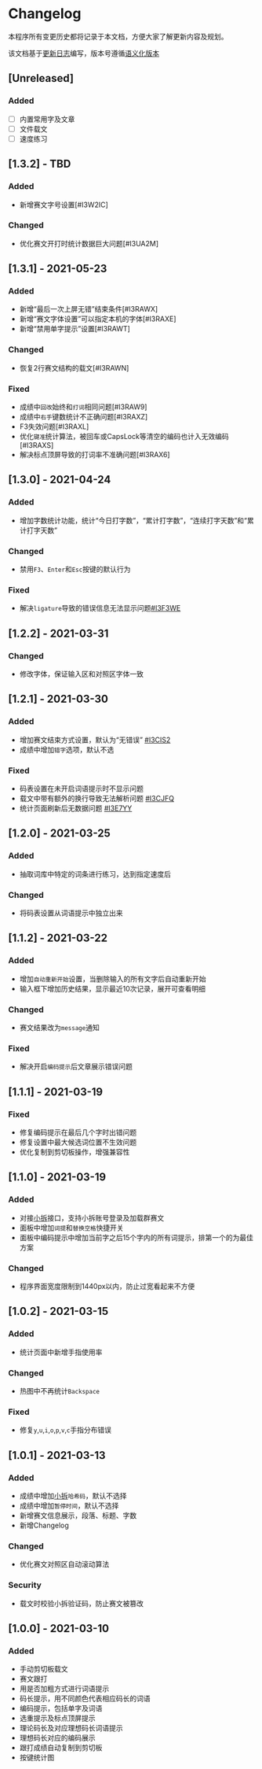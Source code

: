 # Changelog

本程序所有变更历史都将记录于本文档，方便大家了解更新内容及规划。

该文档基于[更新日志](https://keepachangelog.com/zh-CN/1.0.0/)编写，版本号遵循[语义化版本](https://semver.org/)

## [Unreleased]

### Added

- [ ] 内置常用字及文章
- [ ] 文件载文
- [ ] 速度练习

## [1.3.2] - TBD

### Added

- 新增赛文字号设置[#I3W2IC]

### Changed

- 优化赛文开打时统计数据巨大问题[#I3UA2M]

## [1.3.1] - 2021-05-23

### Added

- 新增“最后一次上屏无错”结束条件[#I3RAWX]
- 新增“赛文字体设置”可以指定本机的字体[#I3RAXE]
- 新增“禁用单字提示”设置[#I3RAWT]

### Changed

- 恢复2行赛文结构的载文[#I3RAWN]

### Fixed

- 成绩中`回改`始终和`打词`相同问题[#I3RAW9]
- 成绩中`右手`键数统计不正确问题[#I3RAXZ]
- F3失效问题[#I3RAXL]
- 优化`键准`统计算法，被回车或CapsLock等清空的编码也计入无效编码[#I3RAXS]
- 解决标点顶屏导致的打词率不准确问题[#I3RAX6]

## [1.3.0] - 2021-04-24

### Added

- 增加字数统计功能，统计“今日打字数”，“累计打字数”，“连续打字天数”和“累计打字天数”

### Changed

- 禁用`F3`、`Enter`和`Esc`按键的默认行为

### Fixed

- 解决`ligature`导致的错误信息无法显示问题[#I3F3WE](https://gitee.com/hotleave/quick-typing/issues/I3F3WE)

## [1.2.2] - 2021-03-31

### Changed

- 修改字体，保证输入区和对照区字体一致

## [1.2.1] - 2021-03-30

### Added

- 增加赛文结束方式设置，默认为“无错误” [#I3CIS2](https://gitee.com/hotleave/quick-typing/issues/I3CIS2)
- 成绩中增加`错字`选项，默认不选

### Fixed

- 码表设置在未开启词语提示时不显示问题
- 载文中带有额外的换行导致无法解析问题 [#I3CJFQ](https://gitee.com/hotleave/quick-typing/issues/I3CJFQ)
- 统计页面刷新后无数据问题 [#I3E7YY](https://gitee.com/hotleave/quick-typing/issues/I3E7YY)

## [1.2.0] - 2021-03-25

### Added

- 抽取词库中特定的词条进行练习，达到指定速度后

### Changed

- 将码表设置从词语提示中独立出来

## [1.1.2] - 2021-03-22

### Added

- 增加`自动重新开始`设置，当删除输入的所有文字后自动重新开始
- 输入框下增加历史结果，显示最近10次记录，展开可查看明细

### Changed

- 赛文结果改为`message`通知

### Fixed

- 解决开启`编码提示`后文章展示错误问题

## [1.1.1] - 2021-03-19

### Fixed

- 修复编码提示在最后几个字时出错问题
- 修复设置中最大候选词位置不生效问题
- 优化复制到剪切板操作，增强兼容性

## [1.1.0] - 2021-03-19

### Added

- 对接[小拆][xiaochai]接口，支持小拆账号登录及加载群赛文
- 面板中增加`词提`和`替换空格`快捷开关
- 面板中编码提示中增加当前字之后15个字内的所有词提示，排第一个的为最佳方案

### Changed

- 程序界面宽度限制到1440px以内，防止过宽看起来不方便

## [1.0.2] - 2021-03-15

### Added

- 统计页面中新增手指使用率

### Changed

- 热图中不再统计`Backspace`

### Fixed

- 修复`y`,`u`,`i`,`o`,`p`,`v`,`c`手指分布错误

## [1.0.1] - 2021-03-13

### Added

- 成绩中增加[小拆][xiaochai]`哈希码`，默认不选择
- 成绩中增加`暂停时间`，默认不选择
- 新增赛文信息展示，段落、标题、字数
- 新增Changelog

### Changed

- 优化赛文对照区自动滚动算法

### Security

- 载文时校验小拆验证码，防止赛文被篡改

## [1.0.0] - 2021-03-10

### Added

- 手动剪切板载文
- 赛文跟打
- 用是否加粗方式进行词语提示
- 码长提示，用不同颜色代表相应码长的词语
- 编码提示，包括单字及词语
- 选重提示及标点顶屏提示
- 理论码长及对应理想码长词语提示
- 理想码长对应的编码展示
- 跟打成绩自动复制到剪切板
- 按键统计图

[xiaochai]: https://xc.cool/